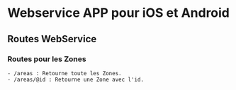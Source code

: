# Webservice APP pour iOS et Android

## Routes WebService

### Routes pour les Zones

    - /areas : Retourne toute les Zones.
    - /areas/@id : Retourne une Zone avec l'id.
